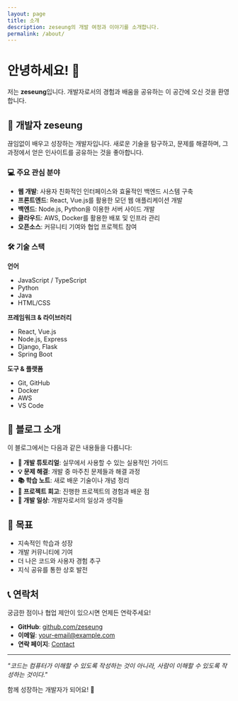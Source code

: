 ```yaml
---
layout: page
title: 소개
description: zeseung의 개발 여정과 이야기를 소개합니다.
permalink: /about/
---
```


# 안녕하세요! 👋

저는 **zeseung**입니다. 개발자로서의 경험과 배움을 공유하는 이 공간에 오신 것을 환영합니다.

## 🚀 개발자 zeseung

끊임없이 배우고 성장하는 개발자입니다. 새로운 기술을 탐구하고, 문제를 해결하며, 그 과정에서 얻은 인사이트를 공유하는 것을 좋아합니다.

### 💻 주요 관심 분야

- **웹 개발**: 사용자 친화적인 인터페이스와 효율적인 백엔드 시스템 구축
- **프론트엔드**: React, Vue.js를 활용한 모던 웹 애플리케이션 개발
- **백엔드**: Node.js, Python을 이용한 서버 사이드 개발
- **클라우드**: AWS, Docker를 활용한 배포 및 인프라 관리
- **오픈소스**: 커뮤니티 기여와 협업 프로젝트 참여

### 🛠️ 기술 스택

**언어**
- JavaScript / TypeScript
- Python
- Java
- HTML/CSS

**프레임워크 & 라이브러리**
- React, Vue.js
- Node.js, Express
- Django, Flask
- Spring Boot

**도구 & 플랫폼**
- Git, GitHub
- Docker
- AWS
- VS Code

## 📝 블로그 소개

이 블로그에서는 다음과 같은 내용들을 다룹니다:

- **🔧 개발 튜토리얼**: 실무에서 사용할 수 있는 실용적인 가이드
- **💡 문제 해결**: 개발 중 마주친 문제들과 해결 과정
- **📚 학습 노트**: 새로 배운 기술이나 개념 정리
- **🚀 프로젝트 회고**: 진행한 프로젝트의 경험과 배운 점
- **🌱 개발 일상**: 개발자로서의 일상과 생각들

## 🎯 목표

- 지속적인 학습과 성장
- 개발 커뮤니티에 기여
- 더 나은 코드와 사용자 경험 추구
- 지식 공유를 통한 상호 발전

## 📞 연락처

궁금한 점이나 협업 제안이 있으시면 언제든 연락주세요!

- **GitHub**: [github.com/zeseung](https://github.com/zeseung)
- **이메일**: [your-email@example.com](mailto:your-email@example.com)
- **연락 페이지**: [Contact](/contact/)

---

*"코드는 컴퓨터가 이해할 수 있도록 작성하는 것이 아니라, 사람이 이해할 수 있도록 작성하는 것이다."*

함께 성장하는 개발자가 되어요! 🌟